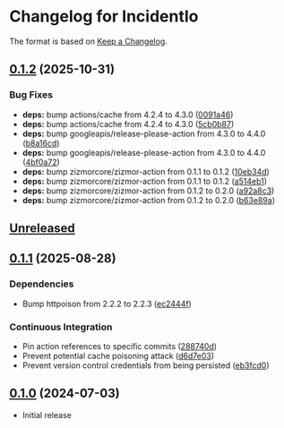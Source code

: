 # Changelog for IncidentIo

The format is based on [Keep a Changelog](https://keepachangelog.com/en/1.0.0/).

## [0.1.2](https://github.com/sgerrand/ex_incident_io/compare/v0.1.1...v0.1.2) (2025-10-31)


### Bug Fixes

* **deps:** bump actions/cache from 4.2.4 to 4.3.0 ([0091a46](https://github.com/sgerrand/ex_incident_io/commit/0091a4614799562549a89f860010b0981ae9f609))
* **deps:** bump actions/cache from 4.2.4 to 4.3.0 ([5cb0b87](https://github.com/sgerrand/ex_incident_io/commit/5cb0b8777ccddd80e13d9ae2784aee2d5a2f51ff))
* **deps:** bump googleapis/release-please-action from 4.3.0 to 4.4.0 ([b8a16cd](https://github.com/sgerrand/ex_incident_io/commit/b8a16cdd6d3a1af5dfeec68aefcf8eadabdcbcd0))
* **deps:** bump googleapis/release-please-action from 4.3.0 to 4.4.0 ([4bf0a72](https://github.com/sgerrand/ex_incident_io/commit/4bf0a72983f322fe56bd49ec0e1966339cf11be2))
* **deps:** bump zizmorcore/zizmor-action from 0.1.1 to 0.1.2 ([10eb34d](https://github.com/sgerrand/ex_incident_io/commit/10eb34d192f7bb9b015dde1c0e7248a7b6ea4d3e))
* **deps:** bump zizmorcore/zizmor-action from 0.1.1 to 0.1.2 ([a514eb1](https://github.com/sgerrand/ex_incident_io/commit/a514eb1d30e75376c807aeeb41227228c41c0b4c))
* **deps:** bump zizmorcore/zizmor-action from 0.1.2 to 0.2.0 ([a92a8c3](https://github.com/sgerrand/ex_incident_io/commit/a92a8c39d0cd64989da4a3f995e8ee7c00f5e81f))
* **deps:** bump zizmorcore/zizmor-action from 0.1.2 to 0.2.0 ([b63e89a](https://github.com/sgerrand/ex_incident_io/commit/b63e89a0996bf2239d7fe60ec4746e248ea1ee77))

## [Unreleased](https://github.com/sgerrand/ex_incident_io/tree/main)

## [0.1.1](https://github.com/sgerrand/ex_incident_io/compare/v0.1.0-dev...v0.1.1) (2025-08-28)


### Dependencies

* Bump httpoison from 2.2.2 to 2.2.3 ([ec2444f](https://github.com/sgerrand/ex_incident_io/commit/ec2444f241e094c5a60b4e5eb3f4767d2f044ef8))

### Continuous Integration

* Pin action references to specific commits ([288740d](https://github.com/sgerrand/ex_incident_io/commit/288740da5a838244b0aff527dd9761cefee18541))
* Prevent potential cache poisoning attack ([d6d7e03](https://github.com/sgerrand/ex_incident_io/commit/d6d7e03d4145a2d063320067c3a9a45eaee438b8))
* Prevent version control credentials from being persisted ([eb3fcd0](https://github.com/sgerrand/ex_incident_io/commit/eb3fcd0839020620d635c6bc198b6d96b971b78a))

## [0.1.0](https://github.com/sgerrand/ex_incident_io/tree/v0.1.0) (2024-07-03)

- Initial release
